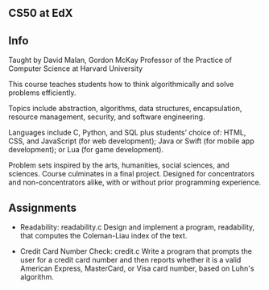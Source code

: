 ## CS50 at EdX
## Info
Taught by David Malan, Gordon McKay Professor of the Practice of Computer Science at Harvard University

This course teaches students how to think algorithmically and solve problems efficiently. 

Topics include abstraction, algorithms, data structures, encapsulation, resource management, security, and software engineering.

Languages include C, Python, and SQL plus students’ choice of: HTML, CSS, and JavaScript (for web development); Java or Swift (for mobile app development); or Lua (for game development). 

Problem sets inspired by the arts, humanities, social sciences, and sciences. Course culminates in a final project. Designed for concentrators and non-concentrators alike, with or without prior programming experience. 

## Assignments
- Readability: readability.c
Design and implement a program, readability, that computes the Coleman-Liau index of the text.

- Credit Card Number Check: credit.c
Write a program that prompts the user for a credit card number and then reports whether it is a valid American Express, MasterCard, or Visa card number, based on Luhn's algorithm. 
